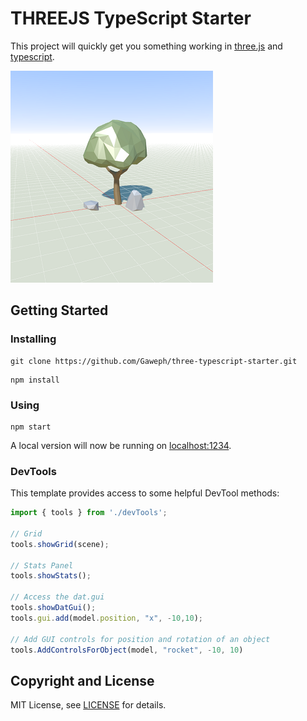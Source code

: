 
# THREEJS TypeScript Starter

This project will quickly get you something working in [three.js](https://threejs.org/) and [typescript](https://www.typescriptlang.org/).


![Demo Screenshot](/screenshot.png?raw=true)
## Getting Started

### Installing

```
git clone https://github.com/Gaweph/three-typescript-starter.git
```

```
npm install
```

### Using

```
npm start
```

A local version will now be running on [localhost:1234](http://localhost:1234).

### DevTools

This template provides access to some helpful DevTool methods:

```typescript
import { tools } from './devTools';

// Grid
tools.showGrid(scene);

// Stats Panel
tools.showStats();

// Access the dat.gui
tools.showDatGui();
tools.gui.add(model.position, "x", -10,10);

// Add GUI controls for position and rotation of an object
tools.AddControlsForObject(model, "rocket", -10, 10)

```
## Copyright and License

MIT License, see [LICENSE](LICENSE) for details.
